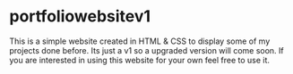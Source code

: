 # portfoliowebsitev1

This is a simple website created in HTML & CSS to display some of my projects done before. Its just a v1 so a upgraded version will come soon. If you are interested in using this website for your own feel free to use it.
